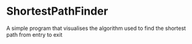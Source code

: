 # ShortestPathFinder
A simple program that visualises the algorithm used to find the shortest path from entry to exit
